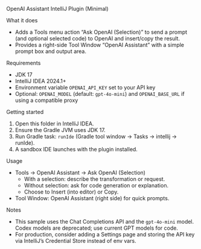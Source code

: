 OpenAI Assistant IntelliJ Plugin (Minimal)

What it does
- Adds a Tools menu action “Ask OpenAI (Selection)” to send a prompt (and optional selected code) to OpenAI and insert/copy the result.
- Provides a right-side Tool Window “OpenAI Assistant” with a simple prompt box and output area.

Requirements
- JDK 17
- IntelliJ IDEA 2024.1+
- Environment variable `OPENAI_API_KEY` set to your API key
- Optional: `OPENAI_MODEL` (default: `gpt-4o-mini`) and `OPENAI_BASE_URL` if using a compatible proxy

Getting started
1) Open this folder in IntelliJ IDEA.
2) Ensure the Gradle JVM uses JDK 17.
3) Run Gradle task: `runIde` (Gradle tool window → Tasks → intellij → runIde).
4) A sandbox IDE launches with the plugin installed.

Usage
- Tools → OpenAI Assistant → Ask OpenAI (Selection)
  - With a selection: describe the transformation or request.
  - Without selection: ask for code generation or explanation.
  - Choose to Insert (into editor) or Copy.
- Tool Window: OpenAI Assistant (right side) for quick prompts.

Notes
- This sample uses the Chat Completions API and the `gpt-4o-mini` model. Codex models are deprecated; use current GPT models for code.
- For production, consider adding a Settings page and storing the API key via IntelliJ’s Credential Store instead of env vars.


